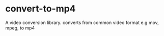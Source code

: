 # convert-to-mp4
A video conversion library. converts from common video format e.g mov, mpeg, to mp4

